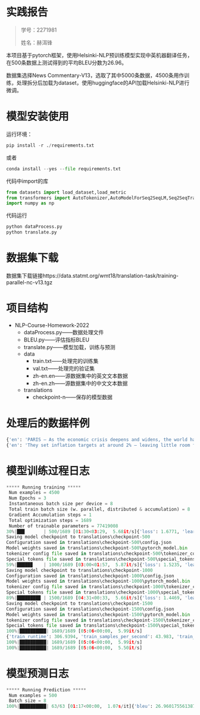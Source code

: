 # **实践报告**

> 学号：2271981
>
> 姓名：赫洱锋

本项目基于pytorch框架，使用Helsinki-NLP预训练模型实现中英机器翻译任务，在500条数据上测试得到的平均BLEU分数为26.96。

数据集选择News Commentary-V13，选取了其中5000条数据，4500条用作训练，处理拆分后加载为dataset，使用huggingface的API加载Helsinki-NLP进行微调。

# 模型安装使用

运行环境：
```python
pip install -r ./requirements.txt
```

或者

```python
conda install --yes --file requirements.txt
```

代码中import的库

```python
from datasets import load_dataset,load_metric
from transformers import AutoTokenizer,AutoModelForSeq2SeqLM,Seq2SeqTrainingArguments,DataCollatorForSeq2Seq,Seq2SeqTrainer
import numpy as np
```

代码运行

```python
python dataProcess.py
python translate.py
```

# 数据集下载

数据集下载链接https://data.statmt.org/wmt18/translation-task/training-parallel-nc-v13.tgz

# 项目结构

- NLP-Course-Homework-2022
  - dataProcess.py——数据处理文件
  - BLEU.py——评估指标BLEU
  - translate.py——模型加载，训练与预测
  - data
    - train.txt——处理完的训练集
    - val.txt——处理完的验证集
    - zh-en.en——源数据集中的英文文本数据
    - zh-en.zh——源数据集中的中文文本数据
  - translations
    - checkpoint-n——保存的模型数据
 
 # 处理后的数据样例
 
 ```python
{'en': 'PARIS – As the economic crisis deepens and widens, the world has been searching for historical analogies to help us understand what has been happening.', 'zh': '巴黎-随着经济危机不断加深和蔓延，整个世界一直在寻找历史上的类似事件希望有助于我们了解目前正在发生的情况。'}
{'en': 'They set inflation targets at around 2% – leaving little room for maneuver when the water got choppy.', 'zh': '它们将通胀目标设定在2%左右——这意味着当波涛汹涌时他们根本没有多少施展空间。'}
```

# 模型训练过程日志

 ```python
***** Running training *****
  Num examples = 4500
  Num Epochs = 3
  Instantaneous batch size per device = 8
  Total train batch size (w. parallel, distributed & accumulation) = 8
  Gradient Accumulation steps = 1
  Total optimization steps = 1689
  Number of trainable parameters = 77419008
 30%|██▉       | 500/1689 [01:30<03:29,  5.68it/s]{'loss': 1.6771, 'learning_rate': 7.039668442865602e-06, 'epoch': 0.89}
Saving model checkpoint to translations\checkpoint-500
Configuration saved in translations\checkpoint-500\config.json
Model weights saved in translations\checkpoint-500\pytorch_model.bin
tokenizer config file saved in translations\checkpoint-500\tokenizer_config.json
Special tokens file saved in translations\checkpoint-500\special_tokens_map.json
 59%|█████▉    | 1000/1689 [03:00<01:57,  5.87it/s]{'loss': 1.5235, 'learning_rate': 4.079336885731202e-06, 'epoch': 1.78}
Saving model checkpoint to translations\checkpoint-1000
Configuration saved in translations\checkpoint-1000\config.json
Model weights saved in translations\checkpoint-1000\pytorch_model.bin
tokenizer config file saved in translations\checkpoint-1000\tokenizer_config.json
Special tokens file saved in translations\checkpoint-1000\special_tokens_map.json
 89%|████████▉ | 1500/1689 [04:31<00:33,  5.66it/s]{'loss': 1.4469, 'learning_rate': 1.119005328596803e-06, 'epoch': 2.66}
Saving model checkpoint to translations\checkpoint-1500
Configuration saved in translations\checkpoint-1500\config.json
Model weights saved in translations\checkpoint-1500\pytorch_model.bin
tokenizer config file saved in translations\checkpoint-1500\tokenizer_config.json
Special tokens file saved in translations\checkpoint-1500\special_tokens_map.json
100%|██████████| 1689/1689 [05:06<00:00,  5.99it/s]
{'train_runtime': 306.9394, 'train_samples_per_second': 43.983, 'train_steps_per_second': 5.503, 'train_loss': 
100%|██████████| 1689/1689 [05:06<00:00,  5.99it/s]
100%|██████████| 1689/1689 [05:06<00:00,  5.50it/s]
```

# 模型预测日志

 ```python
***** Running Prediction *****
  Num examples = 500
  Batch size = 8
100%|██████████| 63/63 [01:17<00:00,  1.07s/it]{'bleu': 26.960175561387587}
```



